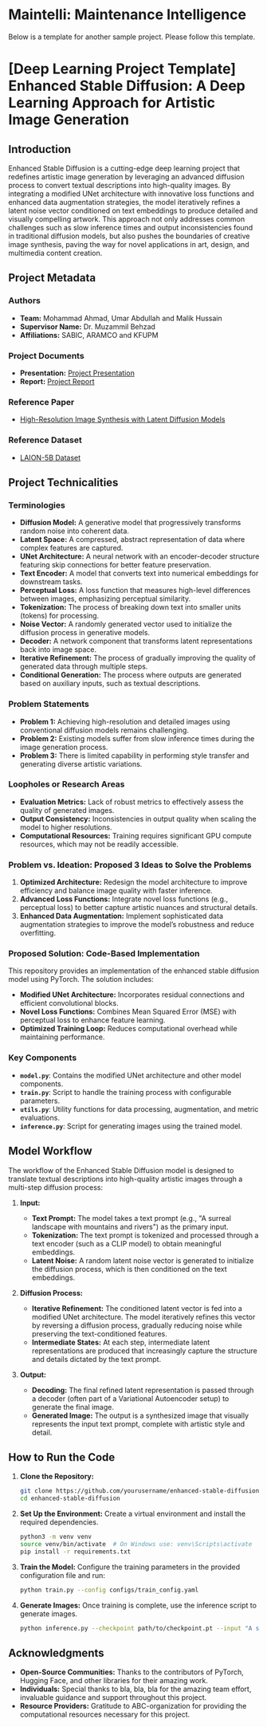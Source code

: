 # Maintelli: Maintenance Intelligence

Below is a template for another sample project. Please follow this template.
# [Deep Learning Project Template] Enhanced Stable Diffusion: A Deep Learning Approach for Artistic Image Generation

## Introduction
Enhanced Stable Diffusion is a cutting-edge deep learning project that redefines artistic image generation by leveraging an advanced diffusion process to convert textual descriptions into high-quality images. By integrating a modified UNet architecture with innovative loss functions and enhanced data augmentation strategies, the model iteratively refines a latent noise vector conditioned on text embeddings to produce detailed and visually compelling artwork. This approach not only addresses common challenges such as slow inference times and output inconsistencies found in traditional diffusion models, but also pushes the boundaries of creative image synthesis, paving the way for novel applications in art, design, and multimedia content creation.

## Project Metadata
### Authors
- **Team:** Mohammad Ahmad, Umar Abdullah and Malik Hussain
- **Supervisor Name:** Dr. Muzammil Behzad
- **Affiliations:** SABIC, ARAMCO and KFUPM

### Project Documents
- **Presentation:** [Project Presentation](/presentation.pptx)
- **Report:** [Project Report](/report.pdf)

### Reference Paper
- [High-Resolution Image Synthesis with Latent Diffusion Models](https://arxiv.org/abs/2112.10752)

### Reference Dataset
- [LAION-5B Dataset](https://laion.ai/blog/laion-5b/)


## Project Technicalities

### Terminologies
- **Diffusion Model:** A generative model that progressively transforms random noise into coherent data.
- **Latent Space:** A compressed, abstract representation of data where complex features are captured.
- **UNet Architecture:** A neural network with an encoder-decoder structure featuring skip connections for better feature preservation.
- **Text Encoder:** A model that converts text into numerical embeddings for downstream tasks.
- **Perceptual Loss:** A loss function that measures high-level differences between images, emphasizing perceptual similarity.
- **Tokenization:** The process of breaking down text into smaller units (tokens) for processing.
- **Noise Vector:** A randomly generated vector used to initialize the diffusion process in generative models.
- **Decoder:** A network component that transforms latent representations back into image space.
- **Iterative Refinement:** The process of gradually improving the quality of generated data through multiple steps.
- **Conditional Generation:** The process where outputs are generated based on auxiliary inputs, such as textual descriptions.

### Problem Statements
- **Problem 1:** Achieving high-resolution and detailed images using conventional diffusion models remains challenging.
- **Problem 2:** Existing models suffer from slow inference times during the image generation process.
- **Problem 3:** There is limited capability in performing style transfer and generating diverse artistic variations.

### Loopholes or Research Areas
- **Evaluation Metrics:** Lack of robust metrics to effectively assess the quality of generated images.
- **Output Consistency:** Inconsistencies in output quality when scaling the model to higher resolutions.
- **Computational Resources:** Training requires significant GPU compute resources, which may not be readily accessible.

### Problem vs. Ideation: Proposed 3 Ideas to Solve the Problems
1. **Optimized Architecture:** Redesign the model architecture to improve efficiency and balance image quality with faster inference.
2. **Advanced Loss Functions:** Integrate novel loss functions (e.g., perceptual loss) to better capture artistic nuances and structural details.
3. **Enhanced Data Augmentation:** Implement sophisticated data augmentation strategies to improve the model’s robustness and reduce overfitting.

### Proposed Solution: Code-Based Implementation
This repository provides an implementation of the enhanced stable diffusion model using PyTorch. The solution includes:

- **Modified UNet Architecture:** Incorporates residual connections and efficient convolutional blocks.
- **Novel Loss Functions:** Combines Mean Squared Error (MSE) with perceptual loss to enhance feature learning.
- **Optimized Training Loop:** Reduces computational overhead while maintaining performance.

### Key Components
- **`model.py`**: Contains the modified UNet architecture and other model components.
- **`train.py`**: Script to handle the training process with configurable parameters.
- **`utils.py`**: Utility functions for data processing, augmentation, and metric evaluations.
- **`inference.py`**: Script for generating images using the trained model.

## Model Workflow
The workflow of the Enhanced Stable Diffusion model is designed to translate textual descriptions into high-quality artistic images through a multi-step diffusion process:

1. **Input:**
   - **Text Prompt:** The model takes a text prompt (e.g., "A surreal landscape with mountains and rivers") as the primary input.
   - **Tokenization:** The text prompt is tokenized and processed through a text encoder (such as a CLIP model) to obtain meaningful embeddings.
   - **Latent Noise:** A random latent noise vector is generated to initialize the diffusion process, which is then conditioned on the text embeddings.

2. **Diffusion Process:**
   - **Iterative Refinement:** The conditioned latent vector is fed into a modified UNet architecture. The model iteratively refines this vector by reversing a diffusion process, gradually reducing noise while preserving the text-conditioned features.
   - **Intermediate States:** At each step, intermediate latent representations are produced that increasingly capture the structure and details dictated by the text prompt.

3. **Output:**
   - **Decoding:** The final refined latent representation is passed through a decoder (often part of a Variational Autoencoder setup) to generate the final image.
   - **Generated Image:** The output is a synthesized image that visually represents the input text prompt, complete with artistic style and detail.

## How to Run the Code

1. **Clone the Repository:**
    ```bash
    git clone https://github.com/yourusername/enhanced-stable-diffusion.git
    cd enhanced-stable-diffusion
    ```

2. **Set Up the Environment:**
    Create a virtual environment and install the required dependencies.
    ```bash
    python3 -m venv venv
    source venv/bin/activate  # On Windows use: venv\Scripts\activate
    pip install -r requirements.txt
    ```

3. **Train the Model:**
    Configure the training parameters in the provided configuration file and run:
    ```bash
    python train.py --config configs/train_config.yaml
    ```

4. **Generate Images:**
    Once training is complete, use the inference script to generate images.
    ```bash
    python inference.py --checkpoint path/to/checkpoint.pt --input "A surreal landscape with mountains and rivers"
    ```

## Acknowledgments
- **Open-Source Communities:** Thanks to the contributors of PyTorch, Hugging Face, and other libraries for their amazing work.
- **Individuals:** Special thanks to bla, bla, bla for the amazing team effort, invaluable guidance and support throughout this project.
- **Resource Providers:** Gratitude to ABC-organization for providing the computational resources necessary for this project.


